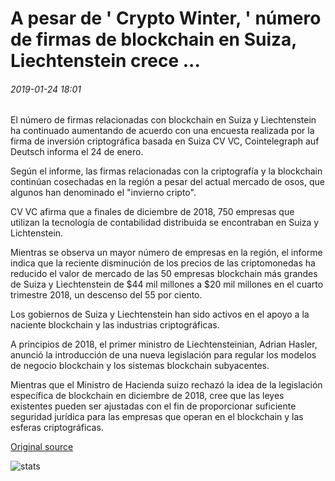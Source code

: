 # A pesar de ' Crypto Winter, ' número de firmas de blockchain en Suiza, Liechtenstein crece ...

###### 2019-01-24 18:01

El número de firmas relacionadas con blockchain en Suiza y Liechtenstein ha continuado aumentando de acuerdo con una encuesta realizada por la firma de inversión criptográfica basada en Suiza CV VC, Cointelegraph auf Deutsch informa el 24 de enero.

Según el informe, las firmas relacionadas con la criptografía y la blockchain continúan cosechadas en la región a pesar del actual mercado de osos, que algunos han denominado el "invierno cripto".

CV VC afirma que a finales de diciembre de 2018, 750 empresas que utilizan la tecnología de contabilidad distribuida se encontraban en Suiza y Lichtenstein.

Mientras se observa un mayor número de empresas en la región, el informe indica que la reciente disminución de los precios de las criptomonedas ha reducido el valor de mercado de las 50 empresas blockchain más grandes de Suiza y Liechtenstein de $44 mil millones a $20 mil millones en el cuarto trimestre 2018, un descenso del 55 por ciento.

Los gobiernos de Suiza y Liechtenstein han sido activos en el apoyo a la naciente blockchain y las industrias criptográficas.

A principios de 2018, el primer ministro de Liechtensteinian, Adrian Hasler, anunció la introducción de una nueva legislación para regular los modelos de negocio blockchain y los sistemas blockchain subyacentes.

Mientras que el Ministro de Hacienda suizo rechazó la idea de la legislación específica de blockchain en diciembre de 2018, cree que las leyes existentes pueden ser ajustadas con el fin de proporcionar suficiente seguridad jurídica para las empresas que operan en el blockchain y las esferas criptográficas.

[Original source](https://cointelegraph.com/news/despite-crypto-winter-number-of-blockchain-firms-in-switzerland-liechtenstein-grows)

![stats](https://c.statcounter.com/11760860/0/a89fa40b/1/ "stats")